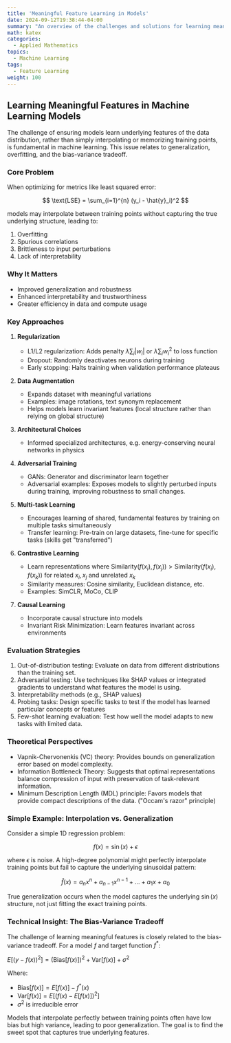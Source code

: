 ```yaml
---
title: 'Meaningful Feature Learning in Models'
date: 2024-09-12T19:38:44-04:00
summary: "An overview of the challenges and solutions for learning meaningful features in machine learning models."
math: katex
categories:
  - Applied Mathematics
topics:
  - Machine Learning
tags: 
  - Feature Learning
weight: 100
---
```


## Learning Meaningful Features in Machine Learning Models

The challenge of ensuring models learn underlying features of the data distribution, rather than simply interpolating or memorizing training points, is fundamental in machine learning. This issue relates to generalization, overfitting, and the bias-variance tradeoff.

### Core Problem

When optimizing for metrics like least squared error:

$$ \text{LSE} = \sum_{i=1}^{n} (y_i - \hat{y}_i)^2 $$

models may interpolate between training points without capturing the true underlying structure, leading to:

1. Overfitting
2. Spurious correlations
3. Brittleness to input perturbations
4. Lack of interpretability


### Why It Matters
- Improved generalization and robustness
- Enhanced interpretability and trustworthiness
- Greater efficiency in data and compute usage

### Key Approaches

1. **Regularization**
   - L1/L2 regularization: Adds penalty $\lambda \sum_{i} |w_i|$ or $\lambda \sum_{i} w_i^2$ to loss function
   - Dropout: Randomly deactivates neurons during training
   - Early stopping: Halts training when validation performance plateaus

2. **Data Augmentation**
   - Expands dataset with meaningful variations
   - Examples: image rotations, text synonym replacement
   - Helps models learn invariant features (local structure rather than relying on global structure)

3. **Architectural Choices**
   - Informed specialized architectures, e.g. energy-conserving neural networks in physics

4. **Adversarial Training**
   - GANs: Generator and discriminator learn together
   - Adversarial examples: Exposes models to slightly perturbed inputs during training, improving robustness to small changes.

5. **Multi-task Learning**
   - Encourages learning of shared, fundamental features by training on multiple tasks simultaneously
   - Transfer learning: Pre-train on large datasets, fine-tune for specific tasks (skills get "transferred")

6. **Contrastive Learning**
   - Learn representations where $\text{Similarity}(f(x_i), f(x_j)) > \text{Similarity}(f(x_i), f(x_k))$ for related $x_i, x_j$ and unrelated $x_k$
   - Similarity measures: Cosine similarity, Euclidean distance, etc.
   - Examples: SimCLR, MoCo, CLIP

7. **Causal Learning**
   - Incorporate causal structure into models
   - Invariant Risk Minimization: Learn features invariant across environments

### Evaluation Strategies
1. Out-of-distribution testing: Evaluate on data from different distributions than the training set.
2. Adversarial testing: Use techniques like SHAP values or integrated gradients to understand what features the model is using.
3. Interpretability methods (e.g., SHAP values)
4. Probing tasks: Design specific tasks to test if the model has learned particular concepts or features
5. Few-shot learning evaluation: Test how well the model adapts to new tasks with limited data.

### Theoretical Perspectives
- Vapnik-Chervonenkis (VC) theory: Provides bounds on generalization error based on model complexity.
- Information Bottleneck Theory: Suggests that optimal representations balance compression of input with preservation of task-relevant information.
- Minimum Description Length (MDL) principle: Favors models that provide compact descriptions of the data. ("Occam's razor" principle)

### Simple Example: Interpolation vs. Generalization

Consider a simple 1D regression problem:

$$ f(x) = \sin(x) + \epsilon $$

where $\epsilon$ is noise. A high-degree polynomial might perfectly interpolate training points but fail to capture the underlying sinusoidal pattern:

$$ \hat{f}(x) = a_nx^n + a_{n-1}x^{n-1} + ... + a_1x + a_0 $$

True generalization occurs when the model captures the underlying $\sin(x)$ structure, not just fitting the exact training points.

### Technical Insight: The Bias-Variance Tradeoff
The challenge of learning meaningful features is closely related to the bias-variance tradeoff. For a model $f$ and target function $f^*$:

$E[(y - f(x))^2] = (\text{Bias}[f(x)])^2 + \text{Var}[f(x)] + \sigma^2$

Where:
- $\text{Bias}[f(x)] = E[f(x)] - f^*(x)$
- $\text{Var}[f(x)] = E[(f(x) - E[f(x)])^2]$
- $\sigma^2$ is irreducible error

Models that interpolate perfectly between training points often have low bias but high variance, leading to poor generalization. The goal is to find the sweet spot that captures true underlying features.

